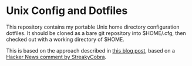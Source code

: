 # Unix Config and Dotfiles

This repository contains my portable Unix home directory configuration
dotfiles.  It should be cloned as a bare git repository into $HOME/.cfg,
then checked out with a working directory of $HOME.

This is based on the approach described in [this blog
post](https://developer.atlassian.com/blog/2016/02/best-way-to-store-dotfiles-git-bare-repo/),
based on a [Hacker News comment by
StreakyCobra](https://news.ycombinator.com/item?id=11071754).
